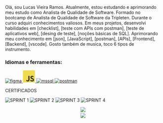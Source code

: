 Olá, sou Lucas Vieira Ramos. Atualmente, estou estudando e aprimorando meu estudo como Analista de Qualidade de Software. 
Formado no bootcamp de Analista de Qualidade de Software da Tripleten. Durante o curso adquiri conhecimentos valiosos. 
Em meus projetos, desenvolvi habilidades em [checklist], [teste com APIs com postman], [teste de aplicativos web], [desing de teste], [noções básicas de SQL]. 
Aprimorando meu conhecimento em [json], [JavaScript], [postman], [APIs], [Frontend], [Backend], [vscode]. 
Gosto também de musica, toco 6 tipos de instrumento.

<div> 
<h3 align="left">Idiomas e ferramentas:</h3>
<p align="left"> <a href="https://www.figma.com/" target="_blank" rel="noreferrer"> <img src="https://www.vectorlogo.zone/logos/figma/figma-icon.svg" alt="figma" width="40" height="40"/> </a> <a href="https://developer.mozilla.org/en-US/docs/Web/JavaScript" target="_blank" rel="noreferrer"> <img src="https://raw.githubusercontent.com/devicons/devicon/master/icons/javascript/javascript-original.svg" alt="javascript" width="40" height="40"/> </a> <a href="https://www.microsoft.com/en-us/sql-server" target="_blank" rel="noreferrer"> <img src="https://www.svgrepo.com/show/303229/microsoft-sql-server-logo.svg" alt="mssql" width="40" height="40"/> </a> <a href="https://postman.com" target="_blank" rel="noreferrer"> <img src="https://www.vectorlogo.zone/logos/getpostman/getpostman-icon.svg" alt="postman" width="40" height="40"/> </a> </p>

  
</div>

CERTIFICADOS 

<img width="250" alt="SPRINT 1" src="https://github.com/user-attachments/assets/21624eda-556a-4dd0-8b3e-3845281d6257">   <img width="250" alt="SPRINT 2" src="https://github.com/user-attachments/assets/806b5efd-8055-428b-a926-ab60c6a9c114">  <img width="250" alt="SPRINT 3" src="https://github.com/user-attachments/assets/afee94a6-c4f8-423f-b704-1109a2da796f">   <img width="250" alt="SPRINT 4" src="https://github.com/user-attachments/assets/13c0c15c-0db4-45fe-8e24-112b4d726719"> 

 
  <center><a href = "mailto:lucasrmos123@gmail.com"><img src="https://img.shields.io/badge/-Gmail-%23333?style=for-the-badge&logo=gmail&logoColor=white" target="_blank"></a></center>
  <center><a href="https://www.linkedin.com/in/https://www.linkedin.com/in/lucas-ramos-193b28306/" target="_blank"><img src="https://img.shields.io/badge/-LinkedIn-%230077B5?style=for-the-badge&logo=linkedin&logoColor=white" target="_blank"></a></center>
 
  
